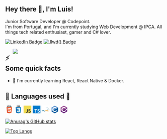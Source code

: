 <h2>Hey there 👋, I'm Luis!</h2>
<p> Junior Software Developer @ Codepoint. <br>
    I'm from Portugal, and I'm currently studying Web Development @ IPCA.           
    All things tech related enthusiast, gamer and C# lover.
</p>
<p>
    <a href="https://www.linkedin.com/in/luisleandro94/" target="_blank" rel="noreferrer"><img src="https://img.shields.io/badge/LinkedIn-0077B5?style=for-the-badge&logo=linkedin&logoColor=white"alt="LinkedIn Badge"></a> 
    <a href="https://www.luisleandro.net" target="_blank" rel="noreferrer"><img src="https://img.shields.io/badge/.llwd()-303030.svg?style=for-the-badge&logo=data%3Aimage%2Fpng%3Bbase64%2CiVBORw0KGgoAAAANSUhEUgAAAB4AAAAUCAMAAACtdX32AAAAeFBMVEUAAAAW370Q378Q374W4b0V4LwV37wV378V370U378V4LwU370W4b0U37oU3rsW4L0U37sV370V37wX4L0V370Q374V37wW4LwW37wX37wX370S37wU370V374V370Q378V3rwU370V3r8T37wV4L0Q3r8V37wV3r0ispB0AAAAKHRSTlMAgBAQf8%2FwMMAwv5D%2FQED%2FQJCQ%2F6AgoP%2BwsIBQcDBgIKDAMFDvENDQzNjJOgAAAK5JREFUeNp8kQV2w0AMRGVmz4YTM%2Fv%2BJyyZpG2bMf73tUxaDHP5Wjb9jum43vLnuY71S%2FtuQLT5ULdRnByQwpBW4cTxfPGEvsLkeMNd6MeTRF7glCKTOoNiZDyU1HlccA1NKxhvdfxeo%2BD0WIplvVduiKfUfkxkxKhWvKPmtr40RC3gr5xcxKae0BFVePR%2F7oNadqlmPfrDfqDB8CQ94zSsp1QO8%2BdAyQFnYoKEPwCXXwgsDGuMiAAAAABJRU5ErkJggg%3D%3D&textColor=16e0bd" alt=".llwd() Badge"></a>
    </p>

<img align="right" src="https://media.giphy.com/media/PiQejEf31116URju4V/giphy.gif" width="480" />
<h2>⚡️ Some quick facts</h2>
<ul>
    <li>🔭 I'm currently learning React, React Native & Docker.</li>
</ul>
<h2>🚀 Languages used 🚀</h2>
<p align="left">
      <img src="https://raw.githubusercontent.com/devicons/devicon/master/icons/html5/html5-original-wordmark.svg" alt="html5" width="25" height="25" />
      <img src="https://raw.githubusercontent.com/devicons/devicon/master/icons/css3/css3-original-wordmark.svg" alt="css3" width="25" height="25" />
      <img src="https://raw.githubusercontent.com/devicons/devicon/master/icons/javascript/javascript-original.svg" alt="javascript" width="25" height="25" />
      <img src="https://raw.githubusercontent.com/devicons/devicon/master/icons/typescript/typescript-original.svg" alt="typescript" width="25" height="25" />
      <img src="https://raw.githubusercontent.com/devicons/devicon/master/icons/mysql/mysql-original-wordmark.svg" alt="mysql" width="25" height="25" />
      <img src="https://raw.githubusercontent.com/devicons/devicon/master/icons/c/c-original.svg" alt="c" width="25" height="25" />
      <img src="https://raw.githubusercontent.com/devicons/devicon/master/icons/csharp/csharp-original.svg" alt="csharp" width="25" height="25" />
</p>



[![Anurag's GitHub stats](https://github-readme-stats.vercel.app/api?line_height=20&title_color=7A7ADB&icon_color=2234AE&text_color=D3D3D3&bg_color=0,000000,130F40&username=LuisLeandro94)](https://github.com/anuraghazra/github-readme-stats)

[![Top Langs](https://github-readme-stats.vercel.app/api/top-langs/?line_height=20&title_color=7A7ADB&icon_color=2234AE&text_color=D3D3D3&bg_color=0,000000,130F40&username=LuisLeandro94&layout=compact)](https://github.com/anuraghazra/github-readme-stats)

